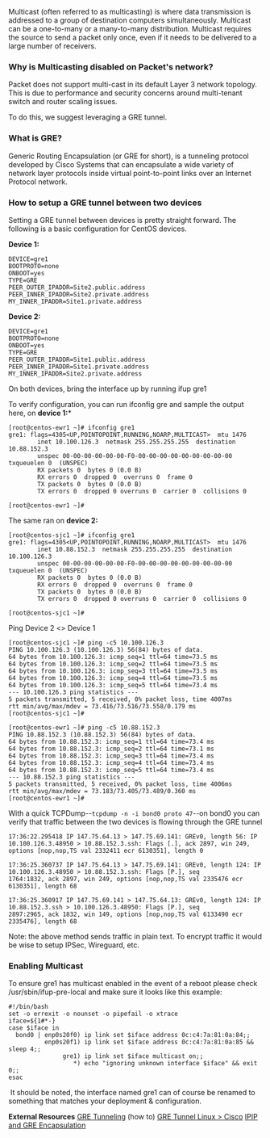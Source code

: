 <!-- <meta>
{
    "title":"GRE with Multicast",
    "description":"Configuring GRE with Multicast between two Packet devices",
    "tag":["Route GRE", "Multicast"],
    "seo-title": "GRE with Multicast - Packet Technical Guides",
    "seo-description": "Configure GRE with Multicast.",
    "og-title": "GRE with Multicast",
    "og-description":"Learn how to configure GRE with Multicast."
}
</meta> -->

Multicast (often referred to as multicasting) is where data transmission is addressed to a group of destination computers simultaneously.  Multicast can be a one-to-many or a many-to-many distribution.  Multicast requires the source to send a packet only once, even if it needs to be delivered to a large number of receivers.

### Why is Multicasting disabled on Packet's network?
Packet does not support multi-cast in its default Layer 3 network topology. This is due to performance and security concerns around multi-tenant switch and router scaling issues.

To do this, we suggest leveraging a GRE tunnel.

### What is GRE?
Generic Routing Encapsulation (or GRE for short), is a tunneling protocol developed by Cisco Systems that can encapsulate a wide variety of network layer protocols inside virtual point-to-point links over an Internet Protocol network.

### How to setup a GRE tunnel between two devices
Setting a GRE tunnel between devices is pretty straight forward. The following is a basic configuration for CentOS devices.

**Device 1:**
```
DEVICE=gre1
BOOTPROTO=none
ONBOOT=yes
TYPE=GRE
PEER_OUTER_IPADDR=Site2.public.address
PEER_INNER_IPADDR=Site2.private.address
MY_INNER_IPADDR=Site1.private.address
```

**Device 2:**
```
DEVICE=gre1
BOOTPROTO=none
ONBOOT=yes
TYPE=GRE
PEER_OUTER_IPADDR=Site1.public.address
PEER_INNER_IPADDR=Site1.private.address
MY_INNER_IPADDR=Site2.private.address
```

On both devices, bring the interface up by running ifup gre1

To verify configuration, you can run ifconfig gre and sample the output here, on **device 1:***
```
[root@centos-ewr1 ~]# ifconfig gre1
gre1: flags=4305<UP,POINTOPOINT,RUNNING,NOARP,MULTICAST>  mtu 1476
        inet 10.100.126.3  netmask 255.255.255.255  destination 10.88.152.3
        unspec 00-00-00-00-00-00-F0-00-00-00-00-00-00-00-00-00  txqueuelen 0  (UNSPEC)
        RX packets 0  bytes 0 (0.0 B)
        RX errors 0  dropped 0  overruns 0  frame 0
        TX packets 0  bytes 0 (0.0 B)
        TX errors 0  dropped 0 overruns 0  carrier 0  collisions 0

[root@centos-ewr1 ~]#
```

The same ran on **device 2:**
```
[root@centos-sjc1 ~]# ifconfig gre1
gre1: flags=4305<UP,POINTOPOINT,RUNNING,NOARP,MULTICAST>  mtu 1476
        inet 10.88.152.3  netmask 255.255.255.255  destination 10.100.126.3
        unspec 00-00-00-00-00-00-F0-00-00-00-00-00-00-00-00-00  txqueuelen 0  (UNSPEC)
        RX packets 0  bytes 0 (0.0 B)
        RX errors 0  dropped 0  overruns 0  frame 0
        TX packets 0  bytes 0 (0.0 B)
        TX errors 0  dropped 0 overruns 0  carrier 0  collisions 0

[root@centos-sjc1 ~]#
```

Ping Device 2 <> Device 1
```
[root@centos-sjc1 ~]# ping -c5 10.100.126.3
PING 10.100.126.3 (10.100.126.3) 56(84) bytes of data.
64 bytes from 10.100.126.3: icmp_seq=1 ttl=64 time=73.5 ms
64 bytes from 10.100.126.3: icmp_seq=2 ttl=64 time=73.5 ms
64 bytes from 10.100.126.3: icmp_seq=3 ttl=64 time=73.5 ms
64 bytes from 10.100.126.3: icmp_seq=4 ttl=64 time=73.5 ms
64 bytes from 10.100.126.3: icmp_seq=5 ttl=64 time=73.4 ms
--- 10.100.126.3 ping statistics ---
5 packets transmitted, 5 received, 0% packet loss, time 4007ms
rtt min/avg/max/mdev = 73.416/73.516/73.558/0.179 ms
[root@centos-sjc1 ~]#
```
```
[root@centos-ewr1 ~]# ping -c5 10.88.152.3
PING 10.88.152.3 (10.88.152.3) 56(84) bytes of data.
64 bytes from 10.88.152.3: icmp_seq=1 ttl=64 time=73.4 ms
64 bytes from 10.88.152.3: icmp_seq=2 ttl=64 time=73.1 ms
64 bytes from 10.88.152.3: icmp_seq=3 ttl=64 time=73.4 ms
64 bytes from 10.88.152.3: icmp_seq=4 ttl=64 time=73.4 ms
64 bytes from 10.88.152.3: icmp_seq=5 ttl=64 time=73.4 ms
--- 10.88.152.3 ping statistics ---
5 packets transmitted, 5 received, 0% packet loss, time 4006ms
rtt min/avg/max/mdev = 73.183/73.405/73.489/0.360 ms
[root@centos-ewr1 ~]#
```

With a quick TCPDump--`tcpdump -n -i bond0 proto 47`--on bond0 you can verify that traffic between the two devices is flowing through the GRE tunnel
```
17:36:22.295418 IP 147.75.64.13 > 147.75.69.141: GREv0, length 56: IP 10.100.126.3.48950 > 10.88.152.3.ssh: Flags [.], ack 2897, win 249, options [nop,nop,TS val 2332411 ecr 6130351], length 0

17:36:25.360737 IP 147.75.64.13 > 147.75.69.141: GREv0, length 124: IP 10.100.126.3.48950 > 10.88.152.3.ssh: Flags [P.], seq
1764:1832, ack 2897, win 249, options [nop,nop,TS val 2335476 ecr 6130351], length 68

17:36:25.360917 IP 147.75.69.141 > 147.75.64.13: GREv0, length 124: IP 10.88.152.3.ssh > 10.100.126.3.48950: Flags [P.], seq
2897:2965, ack 1832, win 149, options [nop,nop,TS val 6133490 ecr 2335476], length 68
```

Note: the above method sends traffic in plain text. To encrypt traffic it would be wise to setup IPSec, Wireguard, etc.

### Enabling Multicast
To ensure gre1 has multicast enabled in the event of a reboot please check  /usr/sbin/ifup-pre-local and make sure it looks like this example:
```
#!/bin/bash
set -o errexit -o nounset -o pipefail -o xtrace
iface=${1#*-}
case $iface in
  bond0 | enp0s20f0) ip link set $iface address 0c:c4:7a:81:0a:84;;
          enp0s20f1) ip link set $iface address 0c:c4:7a:81:0a:85 && sleep 4;;
               gre1) ip link set $iface multicast on;;
                  *) echo "ignoring unknown interface $iface" && exit 0;;
esac
```
️ It should be noted, the interface named gre1 can of course be renamed to something that matches your deployment & configuration.

**External Resources**
[GRE Tunneling]() (how to)
[GRE Tunnel Linux > Cisco](http://brezular.com/2015/09/29/gre-tunnel-between-cisco-and-linux/)
[IPIP and GRE Encapsulation](http://www.linux-admins.net/2010/09/tunneling-ipip-and-gre-encapsulation.html)
